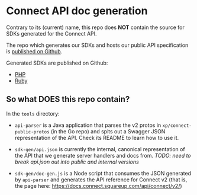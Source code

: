 # Connect API doc generation

Contrary to its (current) name, this repo does __NOT__ contain the source for
SDKs generated for the Connect API.

The repo which generates our SDKs and hosts our public API specification is [published on
Github](https://github.com/square/connect-api-specification).

Generated SDKs are published on Github:

* [PHP](https://github.com/square/connect-php-sdk)
* [Ruby](https://github.com/square/connect-ruby-sdk)

## So what DOES this repo contain?
In the `tools` directory:

* `api-parser` is a Java application that parses the v2 protos in
`xp/connect-public-protos` (in the Go repo) and spits out a Swagger JSON
representation of the API. Check its README to learn how to use it.

* `sdk-gen/api.json` is currently the internal, canonical representation of the
API that we generate server handlers and docs from.
_TODO: need to break api.json out into public and internal versions_

* `sdk-gen/doc-gen.js` is a Node script that consumes the JSON generated by
`api-parser` and generates the API reference for Connect v2 (that is, the page
  here: https://docs.connect.squareup.com/api/connect/v2/)
